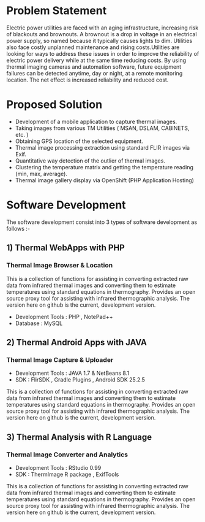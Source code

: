 #	Problem Statement

Electric power utilities are faced with an aging infrastructure, increasing risk of blackouts and brownouts. 
A brownout is a drop in voltage in an electrical power supply, so named because it typically causes lights to dim. Utilities also face costly unplanned maintenance and rising costs.Utilities are looking for ways to address these issues in order to improve the reliability of electric power delivery while at the same time reducing costs. By using thermal imaging cameras and automation software, future equipment failures can be detected anytime, day or night, at a remote monitoring location. The net effect is increased reliability and reduced cost.


#	Proposed Solution

*	Development of a mobile application to capture thermal images.
*	Taking images from various TM Utilities ( MSAN, DSLAM, CABINETS, etc. )  
*	Obtaining GPS location of the selected equipment.
*	Thermal image processing extraction using standard FLIR images via Exif.
*	Quantitative way detection of the outlier of thermal images.
*	Clustering the temperature matrix and getting the temperature reading (min, max, average).
*	Thermal image gallery display via OpenShift (PHP Application Hosting)

#	Software Development

The software development consist into 3 types of software development as follows :-

## 1) Thermal WebApps with PHP 
### Thermal Image Browser & Location

This is a collection of functions for assisting in converting extracted raw data from infrared thermal images and converting them to estimate temperatures using standard equations in thermography. Provides an open source proxy tool for assisting with infrared thermographic analysis. The version here on github is the current, development version. 

*	Development Tools : PHP , NotePad++
*	Database : MySQL 

## 2) Thermal Android Apps with JAVA 
### Thermal Image Capture & Uploader

*	Development Tools : JAVA 1.7 & NetBeans 8.1 
*	SDK : FlirSDK , Gradle Plugins , Android SDK 25.2.5

This is a collection of functions for assisting in converting extracted raw data from infrared thermal images and converting them to estimate temperatures using standard equations in thermography. Provides an open source proxy tool for assisting with infrared thermographic analysis. The version here on github is the current, development version. 

## 3) Thermal Analysis with R Language
### Thermal Image Converter and Analytics

*	Development Tools : RStudio 0.99 
*	SDK : ThermImage R package , ExifTools   

This is a collection of functions for assisting in converting extracted raw data from infrared thermal images and converting them to estimate temperatures using standard equations in thermography. Provides an open source proxy tool for assisting with infrared thermographic analysis. The version here on github is the current, development version. 
